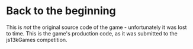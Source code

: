 # Back to the beginning

This is *not* the original source code of the game - unfortunately it was lost to time.
This is the game's production code, as it was submitted to the js13kGames competition.